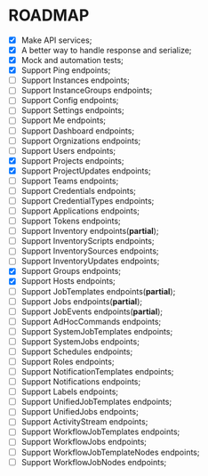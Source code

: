 # ROADMAP

- [x] Make API services;
- [x] A better way to handle response and serialize;
- [x] Mock and automation tests;
- [x] Support Ping endpoints;
- [ ] Support Instances endpoints;
- [ ] Support InstanceGroups endpoints;
- [ ] Support Config endpoints;
- [ ] Support Settings endpoints;
- [ ] Support Me endpoints;
- [ ] Support Dashboard endpoints;
- [ ] Support Orgnizations endpoints;
- [ ] Support Users endpoints;
- [x] Support Projects endpoints;
- [x] Support ProjectUpdates endpoints;
- [ ] Support Teams endpoints;
- [ ] Support Credentials endpoints;
- [ ] Support CredentialTypes endpoints;
- [ ] Support Applications endpoints;
- [ ] Support Tokens endpoints;
- [ ] Support Inventory endpoints(**partial**);
- [ ] Support InventoryScripts endpoints;
- [ ] Support InventorySources endpoints;
- [ ] Support InventoryUpdates endpoints;
- [x] Support Groups endpoints;
- [x] Support Hosts endpoints;
- [ ] Support JobTemplates endpoints(**partial**);
- [ ] Support Jobs endpoints(**partial**);
- [ ] Support JobEvents endpoints(**partial**);
- [ ] Support AdHocCommands endpoints;
- [ ] Support SystemJobTemplates endpoints;
- [ ] Support SystemJobs endpoints;
- [ ] Support Schedules endpoints;
- [ ] Support Roles endpoints;
- [ ] Support NotificationTemplates endpoints;
- [ ] Support Notifications endpoints;
- [ ] Support Labels endpoints;
- [ ] Support UnifiedJobTemplates endpoints;
- [ ] Support UnifiedJobs endpoints;
- [ ] Support ActivityStream endpoints;
- [ ] Support WorkflowJobTemplates endpoints;
- [ ] Support WorkflowJobs endpoints;
- [ ] Support WorkflowJobTemplateNodes endpoints;
- [ ] Support WorkflowJobNodes endpoints;
